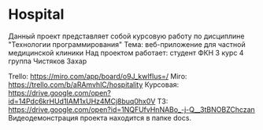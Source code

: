 # Hospital
Данный проект представляет собой курсовую работу по дисциплине "Технологии программирования"
Тема: веб-приложение для частной медицинской клиники
Над проектом работает: студент ФКН 3 курс 4 группа Чистяков Захар

Trello: https://miro.com/app/board/o9J_kwIfIus=/
Miro: https://trello.com/b/aRAmvhlC/hospitality
Курсовая: https://drive.google.com/open?id=14Pdc6krHUd1IAM1xUHz4MCj8buq0hx0V
ТЗ: https://drive.google.com/open?id=1NQFUfvHnNABo_-j-Q__3tBNOBZChczan
Видеодемонстрация проекта находится в папке docs.
